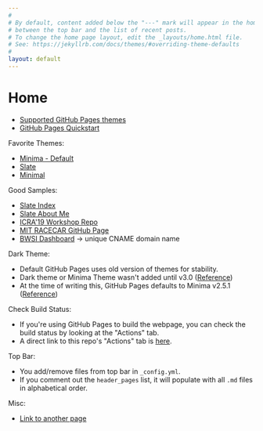 ```yaml
---
#
# By default, content added below the "---" mark will appear in the home page
# between the top bar and the list of recent posts.
# To change the home page layout, edit the _layouts/home.html file.
# See: https://jekyllrb.com/docs/themes/#overriding-theme-defaults
#
layout: default
---
```


# Home

  * [Supported GitHub Pages themes](https://pages.github.com/themes/)
  * [GitHub Pages Quickstart](https://docs.github.com/en/pages/quickstart)

Favorite Themes:
  * [Minima - Default](https://github.com/jekyll/minima)
  * [Slate](https://github.com/pages-themes/slate)
  * [Minimal](https://github.com/pages-themes/minimal)

Good Samples:
  * [Slate Index](https://raw.githubusercontent.com/pages-themes/slate/master/index.md)
  * [Slate About Me](https://raw.githubusercontent.com/pages-themes/slate/master/another-page.md)
  * [ICRA'19 Workshop Repo](https://github.com/mit-racecar/icra2019-workshop)
  * [MIT RACECAR GitHub Page](https://github.com/mit-racecar/mit-racecar.github.io)
  * [BWSI Dashboard](https://github.com/fishberg/bwsi-dashboard) -> unique CNAME domain name

Dark Theme:
  * Default GitHub Pages uses old version of themes for stability.
  * Dark theme or Minima Theme wasn't added until v3.0 ([Reference](https://github.com/jekyll/minima#skins))
  * At the time of writing this, GitHub Pages defaults to Minima v2.5.1 ([Reference](https://pages.github.com/versions/))

Check Build Status:
  * If you're using GitHub Pages to build the webpage, you can check the build status by looking at the "Actions" tab.
  * A direct link to this repo's "Actions" tab is [here](https://github.com/fishberg/github-pages-test/actions).

Top Bar:
  * You add/remove files from top bar in `_config.yml`.
  * If you comment out the `header_pages` list, it will populate with all `.md` files in alphabetical order.

Misc:
  * [Link to another page](./another-page.html)
